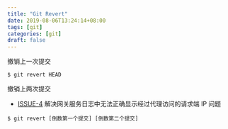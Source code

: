 ```yaml
---
title: "Git Revert"
date: 2019-08-06T13:24:14+08:00
tags: [git]
categories: [git]
draft: false
---
```


撤销上一次提交

```shell
$ git revert HEAD
```

撤销上两次提交
* [ISSUE-4](http://10.19.83.185:8081/ncdf/nc/nc-gateway-server/-/issues/4) 解决网关服务日志中无法正确显示经过代理访问的请求端 IP 问题
```shell
$ git revert [倒数第一个提交] [倒数第二个提交]
```